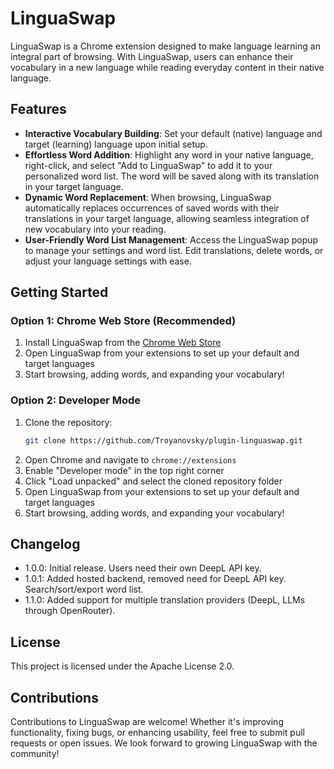 # LinguaSwap

LinguaSwap is a Chrome extension designed to make language learning an integral part of browsing. With LinguaSwap, users can enhance their vocabulary in a new language while reading everyday content in their native language.

## Features

- **Interactive Vocabulary Building**: Set your default (native) language and target (learning) language upon initial setup.
- **Effortless Word Addition**: Highlight any word in your native language, right-click, and select "Add to LinguaSwap" to add it to your personalized word list. The word will be saved along with its translation in your target language.
- **Dynamic Word Replacement**: When browsing, LinguaSwap automatically replaces occurrences of saved words with their translations in your target language, allowing seamless integration of new vocabulary into your reading.
- **User-Friendly Word List Management**: Access the LinguaSwap popup to manage your settings and word list. Edit translations, delete words, or adjust your language settings with ease.

## Getting Started

### Option 1: Chrome Web Store (Recommended)
1. Install LinguaSwap from the [Chrome Web Store](https://chromewebstore.google.com/detail/linguaswap/alccaibaldgnhnfbooofkmdljijcemie?utm_source=github)
2. Open LinguaSwap from your extensions to set up your default and target languages
3. Start browsing, adding words, and expanding your vocabulary!

### Option 2: Developer Mode
1. Clone the repository:
   ```bash
   git clone https://github.com/Troyanovsky/plugin-linguaswap.git
   ```
2. Open Chrome and navigate to `chrome://extensions`
3. Enable "Developer mode" in the top right corner
4. Click "Load unpacked" and select the cloned repository folder
5. Open LinguaSwap from your extensions to set up your default and target languages
6. Start browsing, adding words, and expanding your vocabulary!

## Changelog
- 1.0.0: Initial release. Users need their own DeepL API key.
- 1.0.1: Added hosted backend, removed need for DeepL API key. Search/sort/export word list.
- 1.1.0: Added support for multiple translation providers (DeepL, LLMs through OpenRouter).

## License

This project is licensed under the Apache License 2.0.

## Contributions

Contributions to LinguaSwap are welcome! Whether it's improving functionality, fixing bugs, or enhancing usability, feel free to submit pull requests or open issues. We look forward to growing LinguaSwap with the community!

